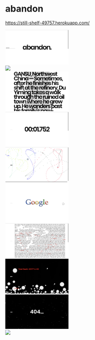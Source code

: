 # abandon

https://still-shelf-49757.herokuapp.com/

<div style="width:200px; height:auto;">
<img src="https://github.com/yujingsss/abandon/blob/master/public/demo/index.png">
<img src="https://github.com/yujingsss/abandon/blob/master/public/demo/navigation.png">
<img src="https://github.com/yujingsss/abandon/blob/master/public/demo/speed.png">
<img src="https://github.com/yujingsss/abandon/blob/master/public/demo/timer.png">
<img src="https://github.com/yujingsss/abandon/blob/master/public/demo/isolation.png">
<img src="https://github.com/yujingsss/abandon/blob/master/public/demo/ancient.png">
<img src="https://github.com/yujingsss/abandon/blob/master/public/demo/collapsing.png">
<img src="https://github.com/yujingsss/abandon/blob/master/public/demo/quantity.png">
<img src="https://raw.githubusercontent.com/yujingsss/abandon/master/public/demo/404-1.png">
<img src="https://raw.githubusercontent.com/yujingsss/abandon/master/public/demo/404-2.png">
</div>
